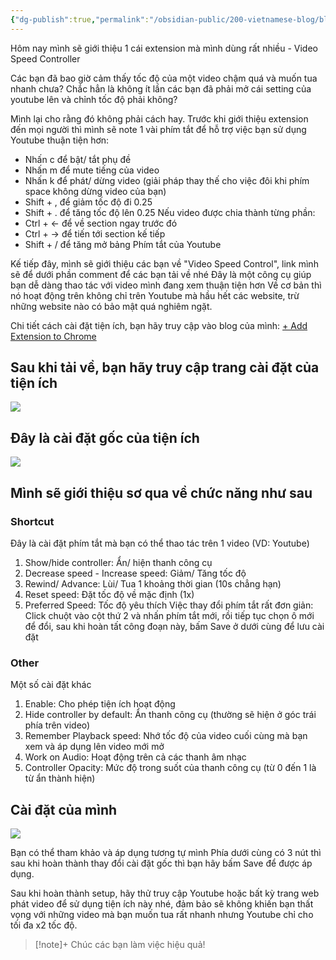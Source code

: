 ```yaml
---
{"dg-publish":true,"permalink":"/obsidian-public/200-vietnamese-blog/blog-3-video-speed-controller/"}
---
```



Hôm nay mình sẽ giới thiệu 1 cái extension mà mình dùng rất nhiều - Video Speed Controller

Các bạn đã bao giờ cảm thấy tốc độ của một video chậm quá và muốn tua nhanh chưa? Chắc hẳn là không ít lần các bạn đã phải mở cái setting của youtube lên và chỉnh tốc độ phải không?

Mình lại cho rằng đó không phải cách hay. Trước khi giới thiệu extension đến mọi người thì mình sẽ note 1 vài phím tắt để hỗ trợ việc bạn sử dụng Youtube thuận tiện hơn:
- Nhấn c để bật/ tắt phụ đề
- Nhấn m để mute tiếng của video
- Nhấn k để phát/ dừng video (giải pháp thay thế cho việc đôi khi phím space không dừng video của bạn)
- Shift + , để giảm tốc độ đi 0.25
- Shift + . để tăng tốc độ lên 0.25
Nếu video được chia thành từng phần: 
- Ctrl + ← để về section ngay trước đó
- Ctrl + → để tiến tới section kế tiếp
- Shift + / để tăng mở bảng Phím tắt của Youtube

Kế tiếp đây, mình sẽ giới thiệu các bạn về "Video Speed Control", link mình sẽ để dưới phần comment để các bạn tải về nhé
Đây là một công cụ giúp bạn dễ dàng thao tác với video mình đang xem thuận tiện hơn
Về cơ bản thì nó hoạt động trên không chỉ trên Youtube mà hầu hết các website, trừ những website nào có bảo mật quá nghiêm ngặt.

Chi tiết cách cài đặt tiện ích, bạn hãy truy cập vào blog của mình: [+ Add Extension to Chrome](https://wisdom-whisperer.vercel.app/obsidian-public/200-vietnamese-blog/add-extension-to-chrome/)
## Sau khi tải về, bạn hãy truy cập trang cài đặt của tiện ích
![](https://i.imgur.com/AX5WyZD.png)

## Đây là cài đặt gốc của tiện ích
![](https://i.imgur.com/Arx5SQR.png)

## Mình sẽ giới thiệu sơ qua về chức năng như sau
### Shortcut
Đây là cài đặt phím tắt mà bạn có thể thao tác trên 1 video (VD: Youtube)
1. Show/hide controller: Ẩn/ hiện thanh công cụ
2. Decrease speed - Increase speed: Giảm/ Tăng tốc độ
3. Rewind/ Advance: Lùi/ Tua 1 khoảng thời gian (10s chẳng hạn)
4. Reset speed: Đặt tốc độ về mặc định (1x)
5. Preferred Speed: Tốc độ yêu thích 
Việc thay đổi phím tắt rất đơn giản: Click chuột vào cột thứ 2 và nhấn phím tắt mới, rồi tiếp tục chọn ô mới để đổi, sau khi hoàn tất công đoạn này, bấm Save ở dưới cùng để lưu cài đặt

### Other
Một số cài đặt khác
1. Enable: Cho phép tiện ích hoạt động
2. Hide controller by default: Ẩn thanh công cụ (thường sẽ hiện ở góc trái phía trên video)
3. Remember Playback speed: Nhớ tốc độ của video cuối cùng mà bạn xem và áp dụng lên video mới mở
4. Work on Audio: Hoạt động trên cả các thanh âm nhạc 
5. Controller Opacity: Mức độ trong suốt của thanh công cụ (từ 0 đến 1 là từ ẩn thành hiện)
## Cài đặt của mình
![](https://i.imgur.com/JsTIIGP.png)

Bạn có thể tham khảo và áp dụng tương tự mình
Phía dưới cùng có 3 nút thì sau khi hoàn thành thay đổi cài đặt gốc thì bạn hãy bấm Save để được áp dụng.

Sau khi hoàn thành setup, hãy thử truy cập Youtube hoặc bất kỳ trang web phát video để sử dụng tiện ích này nhé, đảm bảo sẽ không khiến bạn thất vọng với những video mà bạn muốn tua rất nhanh nhưng Youtube chỉ cho tối đa x2 tốc độ. 

> [!note]+ Chúc các bạn làm việc hiệu quả! 

